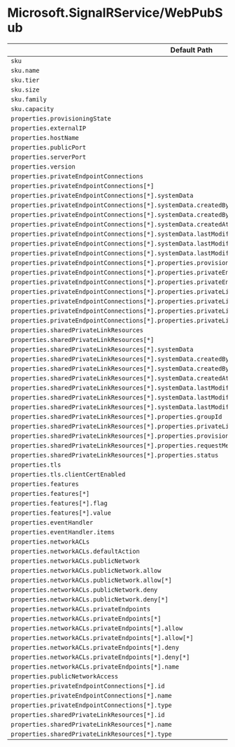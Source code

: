 # Microsoft.SignalRService/WebPubSub

| Default Path | Alias |
|---|---|
| `sku` | `Microsoft.SignalRService/webPubSub/sku` |
| `sku.name` | `Microsoft.SignalRService/webPubSub/sku.name` |
| `sku.tier` | `Microsoft.SignalRService/webPubSub/sku.tier` |
| `sku.size` | `Microsoft.SignalRService/webPubSub/sku.size` |
| `sku.family` | `Microsoft.SignalRService/webPubSub/sku.family` |
| `sku.capacity` | `Microsoft.SignalRService/webPubSub/sku.capacity` |
| `properties.provisioningState` | `Microsoft.SignalRService/webPubSub/provisioningState` |
| `properties.externalIP` | `Microsoft.SignalRService/webPubSub/externalIP` |
| `properties.hostName` | `Microsoft.SignalRService/webPubSub/hostName` |
| `properties.publicPort` | `Microsoft.SignalRService/webPubSub/publicPort` |
| `properties.serverPort` | `Microsoft.SignalRService/webPubSub/serverPort` |
| `properties.version` | `Microsoft.SignalRService/webPubSub/version` |
| `properties.privateEndpointConnections` | `Microsoft.SignalRService/webPubSub/privateEndpointConnections` |
| `properties.privateEndpointConnections[*]` | `Microsoft.SignalRService/webPubSub/privateEndpointConnections[*]` |
| `properties.privateEndpointConnections[*].systemData` | `Microsoft.SignalRService/webPubSub/privateEndpointConnections[*].systemData` |
| `properties.privateEndpointConnections[*].systemData.createdBy` | `Microsoft.SignalRService/webPubSub/privateEndpointConnections[*].systemData.createdBy` |
| `properties.privateEndpointConnections[*].systemData.createdByType` | `Microsoft.SignalRService/webPubSub/privateEndpointConnections[*].systemData.createdByType` |
| `properties.privateEndpointConnections[*].systemData.createdAt` | `Microsoft.SignalRService/webPubSub/privateEndpointConnections[*].systemData.createdAt` |
| `properties.privateEndpointConnections[*].systemData.lastModifiedBy` | `Microsoft.SignalRService/webPubSub/privateEndpointConnections[*].systemData.lastModifiedBy` |
| `properties.privateEndpointConnections[*].systemData.lastModifiedByType` | `Microsoft.SignalRService/webPubSub/privateEndpointConnections[*].systemData.lastModifiedByType` |
| `properties.privateEndpointConnections[*].systemData.lastModifiedAt` | `Microsoft.SignalRService/webPubSub/privateEndpointConnections[*].systemData.lastModifiedAt` |
| `properties.privateEndpointConnections[*].properties.provisioningState` | `Microsoft.SignalRService/webPubSub/privateEndpointConnections[*].provisioningState` |
| `properties.privateEndpointConnections[*].properties.privateEndpoint` | `Microsoft.SignalRService/webPubSub/privateEndpointConnections[*].privateEndpoint` |
| `properties.privateEndpointConnections[*].properties.privateEndpoint.id` | `Microsoft.SignalRService/webPubSub/privateEndpointConnections[*].privateEndpoint.id` |
| `properties.privateEndpointConnections[*].properties.privateLinkServiceConnectionState` | `Microsoft.SignalRService/webPubSub/privateEndpointConnections[*].privateLinkServiceConnectionState` |
| `properties.privateEndpointConnections[*].properties.privateLinkServiceConnectionState.status` | `Microsoft.SignalRService/webPubSub/privateEndpointConnections[*].privateLinkServiceConnectionState.status` |
| `properties.privateEndpointConnections[*].properties.privateLinkServiceConnectionState.description` | `Microsoft.SignalRService/webPubSub/privateEndpointConnections[*].privateLinkServiceConnectionState.description` |
| `properties.privateEndpointConnections[*].properties.privateLinkServiceConnectionState.actionsRequired` | `Microsoft.SignalRService/webPubSub/privateEndpointConnections[*].privateLinkServiceConnectionState.actionsRequired` |
| `properties.sharedPrivateLinkResources` | `Microsoft.SignalRService/webPubSub/sharedPrivateLinkResources` |
| `properties.sharedPrivateLinkResources[*]` | `Microsoft.SignalRService/webPubSub/sharedPrivateLinkResources[*]` |
| `properties.sharedPrivateLinkResources[*].systemData` | `Microsoft.SignalRService/webPubSub/sharedPrivateLinkResources[*].systemData` |
| `properties.sharedPrivateLinkResources[*].systemData.createdBy` | `Microsoft.SignalRService/webPubSub/sharedPrivateLinkResources[*].systemData.createdBy` |
| `properties.sharedPrivateLinkResources[*].systemData.createdByType` | `Microsoft.SignalRService/webPubSub/sharedPrivateLinkResources[*].systemData.createdByType` |
| `properties.sharedPrivateLinkResources[*].systemData.createdAt` | `Microsoft.SignalRService/webPubSub/sharedPrivateLinkResources[*].systemData.createdAt` |
| `properties.sharedPrivateLinkResources[*].systemData.lastModifiedBy` | `Microsoft.SignalRService/webPubSub/sharedPrivateLinkResources[*].systemData.lastModifiedBy` |
| `properties.sharedPrivateLinkResources[*].systemData.lastModifiedByType` | `Microsoft.SignalRService/webPubSub/sharedPrivateLinkResources[*].systemData.lastModifiedByType` |
| `properties.sharedPrivateLinkResources[*].systemData.lastModifiedAt` | `Microsoft.SignalRService/webPubSub/sharedPrivateLinkResources[*].systemData.lastModifiedAt` |
| `properties.sharedPrivateLinkResources[*].properties.groupId` | `Microsoft.SignalRService/webPubSub/sharedPrivateLinkResources[*].groupId` |
| `properties.sharedPrivateLinkResources[*].properties.privateLinkResourceId` | `Microsoft.SignalRService/webPubSub/sharedPrivateLinkResources[*].privateLinkResourceId` |
| `properties.sharedPrivateLinkResources[*].properties.provisioningState` | `Microsoft.SignalRService/webPubSub/sharedPrivateLinkResources[*].provisioningState` |
| `properties.sharedPrivateLinkResources[*].properties.requestMessage` | `Microsoft.SignalRService/webPubSub/sharedPrivateLinkResources[*].requestMessage` |
| `properties.sharedPrivateLinkResources[*].properties.status` | `Microsoft.SignalRService/webPubSub/sharedPrivateLinkResources[*].status` |
| `properties.tls` | `Microsoft.SignalRService/webPubSub/tls` |
| `properties.tls.clientCertEnabled` | `Microsoft.SignalRService/webPubSub/tls.clientCertEnabled` |
| `properties.features` | `Microsoft.SignalRService/webPubSub/features` |
| `properties.features[*]` | `Microsoft.SignalRService/webPubSub/features[*]` |
| `properties.features[*].flag` | `Microsoft.SignalRService/webPubSub/features[*].flag` |
| `properties.features[*].value` | `Microsoft.SignalRService/webPubSub/features[*].value` |
| `properties.eventHandler` | `Microsoft.SignalRService/webPubSub/eventHandler` |
| `properties.eventHandler.items` | `Microsoft.SignalRService/webPubSub/eventHandler.items` |
| `properties.networkACLs` | `Microsoft.SignalRService/webPubSub/networkACLs` |
| `properties.networkACLs.defaultAction` | `Microsoft.SignalRService/webPubSub/networkACLs.defaultAction` |
| `properties.networkACLs.publicNetwork` | `Microsoft.SignalRService/webPubSub/networkACLs.publicNetwork` |
| `properties.networkACLs.publicNetwork.allow` | `Microsoft.SignalRService/webPubSub/networkACLs.publicNetwork.allow` |
| `properties.networkACLs.publicNetwork.allow[*]` | `Microsoft.SignalRService/webPubSub/networkACLs.publicNetwork.allow[*]` |
| `properties.networkACLs.publicNetwork.deny` | `Microsoft.SignalRService/webPubSub/networkACLs.publicNetwork.deny` |
| `properties.networkACLs.publicNetwork.deny[*]` | `Microsoft.SignalRService/webPubSub/networkACLs.publicNetwork.deny[*]` |
| `properties.networkACLs.privateEndpoints` | `Microsoft.SignalRService/webPubSub/networkACLs.privateEndpoints` |
| `properties.networkACLs.privateEndpoints[*]` | `Microsoft.SignalRService/webPubSub/networkACLs.privateEndpoints[*]` |
| `properties.networkACLs.privateEndpoints[*].allow` | `Microsoft.SignalRService/webPubSub/networkACLs.privateEndpoints[*].allow` |
| `properties.networkACLs.privateEndpoints[*].allow[*]` | `Microsoft.SignalRService/webPubSub/networkACLs.privateEndpoints[*].allow[*]` |
| `properties.networkACLs.privateEndpoints[*].deny` | `Microsoft.SignalRService/webPubSub/networkACLs.privateEndpoints[*].deny` |
| `properties.networkACLs.privateEndpoints[*].deny[*]` | `Microsoft.SignalRService/webPubSub/networkACLs.privateEndpoints[*].deny[*]` |
| `properties.networkACLs.privateEndpoints[*].name` | `Microsoft.SignalRService/webPubSub/networkACLs.privateEndpoints[*].name` |
| `properties.publicNetworkAccess` | `Microsoft.SignalRService/webPubSub/publicNetworkAccess` |
| `properties.privateEndpointConnections[*].id` | `Microsoft.SignalRService/webPubSub/privateEndpointConnections[*].id` |
| `properties.privateEndpointConnections[*].name` | `Microsoft.SignalRService/webPubSub/privateEndpointConnections[*].name` |
| `properties.privateEndpointConnections[*].type` | `Microsoft.SignalRService/webPubSub/privateEndpointConnections[*].type` |
| `properties.sharedPrivateLinkResources[*].id` | `Microsoft.SignalRService/webPubSub/sharedPrivateLinkResources[*].id` |
| `properties.sharedPrivateLinkResources[*].name` | `Microsoft.SignalRService/webPubSub/sharedPrivateLinkResources[*].name` |
| `properties.sharedPrivateLinkResources[*].type` | `Microsoft.SignalRService/webPubSub/sharedPrivateLinkResources[*].type` |

